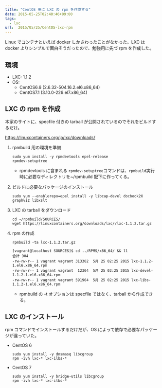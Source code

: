```yaml
---
title: "CentOS 用に LXC の rpm を作成する"
date: 2015-05-25T02:40:46+09:00
tags:
  - lxc
url:  2015/05/25/CentOS-lxc-rpm
---
```


Linux でコンテナといえば docker しかさわったことがなかった。LXC は docker よりシンプルで面白そうだったので、勉強用に先づ rpm を作成した。

環境
----------------------------------------------------------------------

- LXC: 1.1.2
- OS:
    - CentOS6.6 (2.6.32-504.16.2.el6.x86_64)
    - CentOS7.1 (3.10.0-229.el7.x86_64)

<!--more-->

LXC の rpm を作成
----------------------------------------------------------------------
本家のサイトに、specfile 付きの tarball が公開されているのでそれをビルドするだけ。

https://linuxcontainers.org/ja/lxc/downloads/

1. rpmbuild 用の環境を準備

    ```
    sudo yum install -y rpmdevtools epel-release
    rpmdev-setuptree
    ```
    - rpmdevtools に含まれる `rpmdev-setuptree`コマンドは、`rpmbuild`実行時に必要なディレクトリを~/rpmbuild 配下に作ってくる。

1. ビルドに必要なパッケージのインストール

    ```
    sudo yum --enablerepo=epel install -y libcap-devel docbook2X graphviz libxslt
    ```

1. LXC の tarball をダウンロード

    ```
    cd ~/rpmbuild/SOURCES/
    wget https://linuxcontainers.org/downloads/lxc//lxc-1.1.2.tar.gz
    ```

1. rpm の作成
    
    ```
    rpmbuild -ta lxc-1.1.2.tar.gz
    ```
    ```
    [vagrant@localhost SOURCES]$ cd ../RPMS/x86_64/ && ll
    合計 904
    -rw-rw-r-- 1 vagrant vagrant 313302  5月 25 02:25 2015 lxc-1.1.2-1.el6.x86_64.rpm
    -rw-rw-r-- 1 vagrant vagrant  12304  5月 25 02:25 2015 lxc-devel-1.1.2-1.el6.x86_64.rpm
    -rw-rw-r-- 1 vagrant vagrant 591964  5月 25 02:25 2015 lxc-libs-1.1.2-1.el6.x86_64.rpm
    ```
    - rpmbuild の -t オプションは specfile ではなく、tarball から作成できる。


LXC のインストール
----------------------------------------------------------------------
rpm コマンドでインストールするだけだが、OS によって依存で必要なパッケージが違っていた。

- CentOS 6

    ```
    sudo yum install -y dnsmasq libcgroup
    rpm -ivh lxc-* lxc-ilbs-*
    ```

- CentOS 7

    ```
    sudo yum install -y bridge-utils libcgroup
    rpm -ivh lxc-* lxc-ilbs-*
    ```
